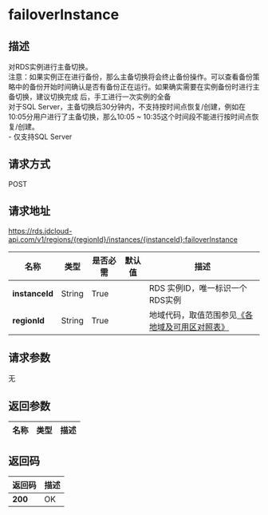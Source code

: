 # failoverInstance


## 描述
对RDS实例进行主备切换。<br>注意：如果实例正在进行备份，那么主备切换将会终止备份操作。可以查看备份策略中的备份开始时间确认是否有备份正在运行。如果确实需要在实例备份时进行主备切换，建议切换完成 后，手工进行一次实例的全备<br>对于SQL Server，主备切换后30分钟内，不支持按时间点恢复/创建，例如在10:05分用户进行了主备切换，那么10:05 ~ 10:35这个时间段不能进行按时间点恢复/创建。<br>- 仅支持SQL Server

## 请求方式
POST

## 请求地址
https://rds.jdcloud-api.com/v1/regions/{regionId}/instances/{instanceId}:failoverInstance

|名称|类型|是否必需|默认值|描述|
|---|---|---|---|---|
|**instanceId**|String|True| |RDS 实例ID，唯一标识一个RDS实例|
|**regionId**|String|True| |地域代码，取值范围参见[《各地域及可用区对照表》](../Enum-Definitions/Regions-AZ.md)|

## 请求参数
无


## 返回参数
|名称|类型|描述|
|---|---|---|



## 返回码
|返回码|描述|
|---|---|
|**200**|OK|
